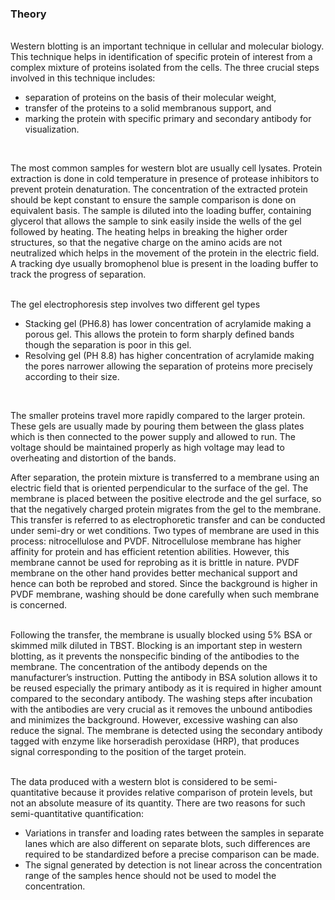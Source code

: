 ### Theory
<br>
Western blotting is an important technique in cellular and molecular biology. This technique helps in identification of specific protein of interest from a complex mixture of proteins isolated from the cells. The three crucial steps involved in this technique includes:<br>

* separation of proteins on the basis of their molecular weight,
* transfer of the proteins to a solid membranous support, and
* marking the protein with specific primary and secondary antibody for visualization.
<br>

The most common samples for western blot are usually cell lysates. Protein extraction is done in cold temperature in presence of protease inhibitors to prevent protein denaturation. The concentration of the extracted protein should be kept constant to ensure the sample comparison is done on equivalent basis. The sample is diluted into the loading buffer, containing glycerol that allows the sample to sink easily inside the wells of the gel followed by heating. The heating helps in breaking the higher order structures, so that the negative charge on the amino acids are not neutralized which helps in the movement of the protein in the electric field. A tracking dye usually bromophenol blue is present in the loading buffer to track the progress of separation.<br>
<br>

The gel electrophoresis step involves two different gel types<br>
* Stacking gel (PH6.8) has lower concentration of acrylamide making a porous gel. This allows the protein to form sharply defined bands though the separation is poor in this gel.
* Resolving gel (PH 8.8) has higher concentration of acrylamide making the pores narrower allowing the separation of proteins more precisely according to their size.<br>
<br>

The smaller proteins travel more rapidly compared to the larger protein. These gels are usually made by pouring them between the glass plates which is then connected to the power supply and allowed to run. The voltage should be maintained properly as high voltage may lead to overheating and distortion of the bands.<br>

After separation, the protein mixture is transferred to a membrane using an electric field that is oriented perpendicular to the surface of the gel. The membrane is placed between the positive electrode and the gel surface, so that the negatively charged protein migrates from the gel to the membrane. This transfer is referred to as electrophoretic transfer and can be conducted under semi-dry or wet conditions. Two types of membrane are used in this process: nitrocellulose and PVDF. Nitrocellulose membrane has higher affinity for protein and has efficient retention abilities. However, this membrane cannot be used for reprobing as it is brittle in nature. PVDF membrane on the other hand provides better mechanical support and hence can both be reprobed and stored. Since the background is higher in PVDF membrane, washing should be done carefully when such membrane is concerned.<br>
<br>

Following the transfer, the membrane is usually blocked using 5% BSA or skimmed milk diluted in TBST. Blocking is an important step in western blotting, as it prevents the nonspecific binding of the antibodies to the membrane. The concentration of the antibody depends on the manufacturer’s instruction. Putting the antibody in BSA solution allows it to be reused especially the primary antibody as it is required in higher amount compared to the secondary antibody. The washing steps after incubation with the antibodies are very crucial as it removes the unbound antibodies and minimizes the background. However, excessive washing can also reduce the signal. The membrane is detected using the secondary antibody tagged with enzyme like horseradish peroxidase (HRP), that produces signal corresponding to the position of the target protein.<br>
<br>

The data produced with a western blot is considered to be semi-quantitative because it provides relative comparison of protein levels, but not an absolute measure of its quantity. There are two reasons for such semi-quantitative quantification:<br>
* Variations in transfer and loading rates between the samples in separate lanes which are also different on separate blots, such differences are required to be standardized before a precise comparison can be made.
* The signal generated by detection is not linear across the concentration range of the samples hence should not be used to model the concentration.